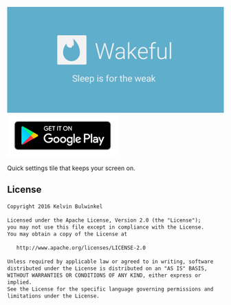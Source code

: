 [![Wakeful](art/banner.png)][1]
[![Get it on Google Play](art/en-play-badge.png)][1]


Quick settings tile that keeps your screen on.


License
--------

    Copyright 2016 Kelvin Bulwinkel

    Licensed under the Apache License, Version 2.0 (the "License");
    you may not use this file except in compliance with the License.
    You may obtain a copy of the License at

       http://www.apache.org/licenses/LICENSE-2.0

    Unless required by applicable law or agreed to in writing, software
    distributed under the License is distributed on an "AS IS" BASIS,
    WITHOUT WARRANTIES OR CONDITIONS OF ANY KIND, either express or implied.
    See the License for the specific language governing permissions and
    limitations under the License.
    
    

 [1]: https://play.google.com/store/apps/details?id=com.bulwinkel.wakeful